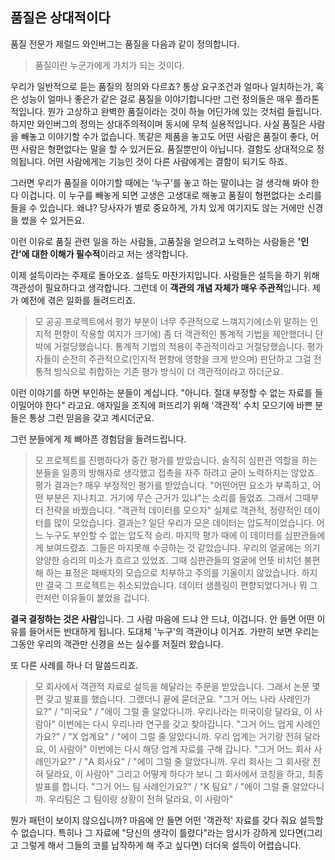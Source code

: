 ## 품질은 상대적이다
품질 전문가 제럴드 와인버그는 품질을 다음과 같이 정의합니다.

> 품질이란 누군가에게 가치가 되는 것이다.

우리가 일반적으로 듣는 품질의 정의와 다르죠? 통상 요구조건과 얼마나 일치하는가, 혹은 성능이 얼마나 좋은가 같은 걸로 품질을 이야기합니다만 그런 정의들은 매우 플라톤적입니다. 뭔가 고상하고 완벽한 품질이라는 것이 하늘 어딘가에 있는 것처럼 들립니다. 하지만 와인버그의 정의는 상대주의적이며 동시에 무척 실용적입니다. 사실 품질은 사람을 빼놓고 이야기할 수가 없습니다. 똑같은 제품을 놓고도 어떤 사람은 품질이 좋다, 어떤 사람은 형편없다는 말을 할 수 있거든요. 품질뿐만이 아닙니다. 결함도 상대적으로 정의됩니다. 어떤 사람에게는 기능인 것이 다른 사람에게는 결함이 되기도 하죠.

그러면 우리가 품질을 이야기할 때에는 '누구'를 놓고 하는 말이냐는 걸 생각해 봐야 한다 이겁니다. 이 누구를 빼놓게 되면 고생은 고생대로 해놓고 품질이 형편없다는 소리를 들을 수 있습니다. 왜냐? 당사자가 별로 중요하게, 가치 있게 여기지도 않는 거에만 신경을 썼을 수 있거든요.

이런 이유로 품질 관련 일을 하는 사람들, 고품질을 얻으려고 노력하는 사람들은 **'인간'에 대한 이해가 필수적**이라고 저는 생각합니다.

이제 설득이라는 주제로 돌아오죠. 설득도 마찬가지입니다. 사람들은 설득을 하기 위해 객관성이 필요하다고 생각합니다. 그런데 이 **객관의 개념 자체가 매우 주관적**입니다. 제가 예전에 겪은 일화를 들려드리죠.

> 모 공공 프로젝트에서 평가 부분이 너무 주관적으로 느껴지기에(소위 말하는 인지적 편향이 작용할 여지가 크기에) 좀 더 객관적인 통계적 기법을 제안했더니 단박에 거절당했습니다. 통계적 기법의 적용이 주관적이라고 거절당했습니다. 평가자들이 순전히 주관적으로(인지적 편향에 영향을 크게 받으며) 판단하고 그걸 전통적 방식으로 취합하는 기존 평가 방식이 더 객관적이라고 하더군요.

이런 이야기를 하면 부인하는 분들이 계십니다. "아니다. 절대 부정할 수 없는 자료를 들이밀어야 한다" 라고요. 애자일을 조직에 퍼뜨리기 위해 '객관적' 수치 모으기에 바쁜 분들은 통상 그런 믿음을 갖고 계시더군요.

그런 분들에게 제 뼈아픈 경험담을 들려드립니다.

> 모 프로젝트를 진행하다가 중간 평가를 받았습니다. 솔직히 심판관 역할을 하는 분들을 일종의 방해자로 생각했고 접촉을 자주 하려고 굳이 노력하지는 않았죠. 평가 결과는? 매우 부정적인 평가를 받았습니다. "어떤어떤 요소가 부족하고, 어떤 부분은 지나치고. 거기에 무슨 근거가 있냐"는 소리를 들었죠.
> 그래서 그때부터 전략을 바꿨습니다. "객관적 데이터를 모으자" 실제로 객관적, 정량적인 데이터를 많이 모았습니다. 결과는? 일단 우리가 모은 데이터는 압도적이었습니다. 어느 누구도 부인할 수 없는 압도적 승리. 마지막 평가 때에 이 데이터를 심판관들에게 보여드렸죠. 그들은 마지못해 수긍하는 것 같았습니다. 우리의 얼굴에는 의기양양한 승리의 미소가 흐르고 있었죠. 그때 심판관들의 얼굴에 언뜻 비치던 불편해 하는 표정은 패배자의 모습으로 치부하고 주의를 기울이지 않았습니다.
> 하지만 결국 그 프로젝트는 취소되었습니다. 데이터 샘플링이 편향되었다거나 뭐 그런저런 이유들이 붙었을 겁니다.

**결국 결정하는 것은 사람**입니다. 그 사람 마음에 드냐 안 드냐, 이겁니다. 안 들면 어떤 이유를 들어서든 반대하게 됩니다. 도대체 '누구'의 객관이냐 이거죠. 가만히 보면 우리는 그동안 우리의 객관만 신경을 쓰는 실수를 저질러 왔습니다.

또 다른 사례를 하나 더 말씀드리죠.

> 모 회사에서 객관적 자료로 설득을 해달라는 주문을 받았습니다. 그래서 논문 몇 편 갖고 발표를 했습니다. 그랬더니 끝에 묻더군요. "그거 어느 나라 사례인가요?" / "미국요" / "에이 그럴 줄 알았다니까. 우리나라는 미국이랑 달라요, 이 사람아"
> 이번에는 다시 우리나라 연구를 갖고 찾아갑니다. "그거 어느 업게 사례인가요?" / "X 업계요" / "에이 그럴 줄 알았다니까. 우리 업계는 거기랑 전혀 달라요, 이 사람아"
> 이번에는 다시 해당 업계 자료를 구해 갑니다. "그거 어느 회사 사례인가요?" / "A 회사요" / "에이 그럴 줄 알았다니까. 우리 회사는 그 회사랑 전혀 달라요, 이 사람아"
> 그리고 어떻게 하다가 보니 그 회사에서 코칭을 하고, 최종 발표를 합니다. "그거 어느 팀 사례인가요?" / "K 팀요" / "에이 그럴 줄 알았다니까. 우리팀은 그 팀이랑 상황이 전혀 달라요, 이 사람아"

뭔가 패턴이 보이지 않으십니까? 마음에 안 들면 어떤 '객관적' 자료를 갖다 줘요 설득할 수 없습니다. 특히나 그 자료에 "당신의 생각이 틀렸다"라는 암시가 강하게 있다면(그리고 그렇게 해서 그들의 코를 납작하게 해 주고 싶다면) 더더욱 설득이 어렵습니다.